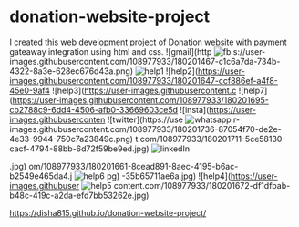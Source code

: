 # donation-website-project
I created this web development project of Donation website with payment gateaway integration using html and css.
![gmail](http
![fb](https://user-images.githubusercontent.com/108977933/180201574-9472b14b-78d2-40d4-8a81-a3024c85d5ff.png)
s://user-images.githubusercontent.com/108977933/180201467-c1c6a7da-734b-4322-8a3e-628ec676d43a.png)
![help1](https://user-images.githubusercontent.com/108977933/180201633-24738847-feb0-48a7-89e5-1a6ebd812b59.jpg)
![help2](https://user-images.githubusercontent.com/108977933/180201647-ccf886ef-a4f8-45e0-9af4
![help3](https://user-images.githubusercontent.c
![help7](https://user-images.githubusercontent.com/108977933/180201695-cb2788c9-6dd4-4506-afb0-33669603ce5d
![insta](https://user-images.githubuserconten
![twitter](https://use
![whatsapp](https://user-images.githubusercontent.com/108977933/180201741-af3426c9-6c18-4626-8197-9411a5dbe039.jpg)
r-images.githubusercontent.com/108977933/180201736-87054f70-de2e-4e33-9944-750c7a23849c.png)
t.com/108977933/180201711-5ce58130-cacf-4794-88bb-6d72f59be9ed.jpg)
![linkedIn](https://user-images.githubusercontent.com/108977933/180201722-4af31c09-caeb-4253-b5b0-2160d2b9ebc9.png)

.jpg)
om/108977933/180201661-8cead891-8aec-4195-b6ac-b2549e465da4.j
![help6](https://user-images.githubusercontent.com/108977933/180201690-92df87f5-3844-43b1-847b-3b909d97f52f.jpg)
pg)
-35b65711ae6a.jpg)
![help4](https://user-images.githubuser
![help5](https://user-images.githubusercontent.com/108977933/180201678-af470b7a-6373-4e07-b203-759a2cd6f9b5.jpg)
content.com/108977933/180201672-df1dfbab-b48c-419c-a2da-efd7bb53262e.jpg)

https://disha815.github.io/donation-website-project/
